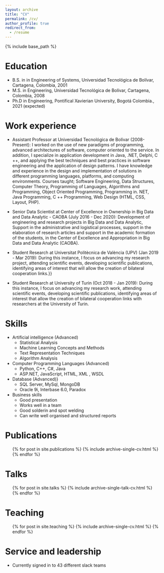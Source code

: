 ```yaml
---
layout: archive
title: "CV"
permalink: /cv/
author_profile: true
redirect_from:
  - /resume
---
```


{% include base_path %}

Education
======
* B.S. in in Engineering of Systems, Universidad Tecnológica de Bolívar, Cartagena, Colombia, 2001
* M.S. in Engineering, Universidad Tecnológica de Bolívar, Cartagena, Colombia, 2008
* Ph.D in Engineering, Pontifical Xavierian University, Bogotá Colombia., 2021 (expected)

Work experience
======
* Assistant Professor at Universidad Tecnológica de Bolívar (2008-Present): I worked on the use of new paradigms of programming, advanced architectures of software, computer oriented to the service. In addition, I specialize in application development in Java, .NET, Delphi, C ++, and applying the best techniques and best practices in software engineering and the application of design patterns. I have knowledge and experience in the design and implementation of solutions in different programming languages, platforms, and computing environments. Courses taught; Software Engineering, Data Structures, Computer Theory, Programming of Languages, Algorithms and Programming, Object Oriented Programming, Programming in. NET, Java Programming, C ++ Programming, Web Design (HTML, CSS, Layout, PHP).

* Senior Data Scientist at Center of Excellence in Ownership in Big Data and Data Analytic - CAOBA (July 2016 - Dec 2020): Development of engineering and research projects in Big Data and Data Analytic, Support in the administrative and logistical processes, support in the elaboration of research articles and support in the academic formation of the students, in the Center of Excellence and Appropriation in Big Data and Data Analytic (CAOBA).

* Student Research at Universitat Politècnica de València (UPV) (Jan 2019 - Mar 2019): During this instance, I focus on advancing my research project, attending scientific events, developing scientific publications, identifying areas of interest that will allow the creation of bilateral cooperation links.}}

* Student Research at University of Turin (Oct 2018 - Jan 2019): During this instance, I focus on advancing my research work, attending scientific events, developing scientific publications, identifying areas of interest that allow the creation of bilateral cooperation links with researchers at the University of Turin.


Skills
======
* Artificial intelligence (Advanced)
  * Statistical Analysis
  * Machine Learning Concepts and Methods
  * Text Representation Techniques
  * Algorithm Analysis
* Computer Programming Languages (Advanced)
  * Python, C++, C\#, Java
  * ASP.NET, JavaScript, HTML, XML , WSDL
* Database (Advanced)}
  * SQL Server, MySql, MongoDB
  * Oracle 9i, Interbase 6.0, Paradox
* Business skills
  * Good presentation
  * Works well in a team
  * Good solderin and spot welding
  * Can write well organised and structured reports

Publications
======
  <ul>{% for post in site.publications %}
    {% include archive-single-cv.html %}
  {% endfor %}</ul>
  
Talks
======
  <ul>{% for post in site.talks %}
    {% include archive-single-talk-cv.html %}
  {% endfor %}</ul>
  
Teaching
======
  <ul>{% for post in site.teaching %}
    {% include archive-single-cv.html %}
  {% endfor %}</ul>
  
Service and leadership
======
* Currently signed in to 43 different slack teams
